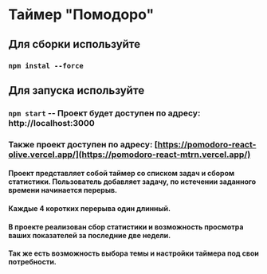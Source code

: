 # Таймер "Помодоро" 

## Для сборки используйте 
### `npm instal --force`

## Для запуска используйте 
### `npm start` -- Проект будет доступен по адресу: http://localhost:3000

### Также проект доступен по адресу: [https://pomodoro-react-olive.vercel.app/](https://pomodoro-react-mtrn.vercel.app/)


#### Проект представляет собой таймер со списком задач и сбором статистики. Пользователь добавляет задачу, по истечении заданного времени начинается перерыв. 
#### Каждые 4 коротких перерыва один длинный. 
#### В проекте реализован сбор статистики и возможность просмотра ваших показателей за последние две недели.
#### Так же есть возможность выбора темы и настройки таймера под свои потребности.
